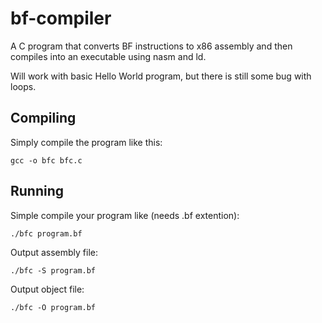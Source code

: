 # bf-compiler
A C program that converts BF instructions to x86 assembly and then compiles into an executable using nasm and ld.

Will work with basic Hello World program, but there is still some bug with loops.
## Compiling
Simply compile the program like this:  
```
gcc -o bfc bfc.c
```
## Running
Simple compile your program like (needs .bf extention):
```
./bfc program.bf
```
Output assembly file:
```
./bfc -S program.bf
```
Output object file:
```
./bfc -O program.bf
```
